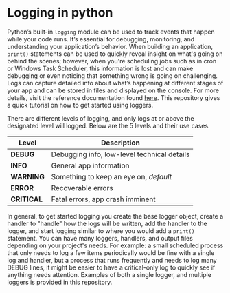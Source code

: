# Logging in python

Python’s built-in `logging` module can be used to track events that happen while your code runs. It’s essential for debugging, monitoring, and understanding your application’s behavior. When building an application, `print()` statements can be used to quickly reveal insight on what's going on behind the scenes; however, when you're scheduling jobs such as in cron or Windows Task Scheduler, this information is lost and can make debugging or even noticing that something wrong is going on challenging. Logs can capture detailed info about what’s happening at different stages of your app and can be stored in files and displayed on the console. For more details, visit the reference documentation found [here](https://docs.python.org/3/library/logging.html). This repository gives a quick tutorial on how to get started using loggers.

There are different levels of logging, and only logs at or above the designated level will logged. Below are the 5 levels and their use cases.

| **Level**    | **Description**                             |
|--------------|-------------------------------------        |
| **DEBUG**    | Debugging info, low-level technical details |
| **INFO**     | General app information                     |
| **WARNING**  | Something to keep an eye on, *default*      |
| **ERROR**    | Recoverable errors                          |
| **CRITICAL** | Fatal errors, app crash imminent            |

In general, to get started logging you create the base logger object, create a handler to "handle" how the logs will be written, add the handler to the logger, and start logging similar to where you would add a `print()` statement. You can have many loggers, handlers, and output files depending on your project's needs. For example: a small scheduled process that only needs to log a few items periodically would be fine with a single log and handler, but a process that runs frequently and needs to log many DEBUG lines, it might be easier to have a critical-only log to quickly see if anything needs attention. Examples of both a single logger, and multiple loggers is provided in this repository.